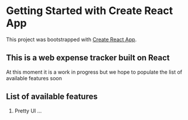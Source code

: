 # Getting Started with Create React App

This project was bootstrapped with [Create React App](https://github.com/facebook/create-react-app).

## This is a web expense tracker built on React

At this moment it is a work in progress but we hope to populate the list of available features soon

## List of available features

1. Pretty UI
...





